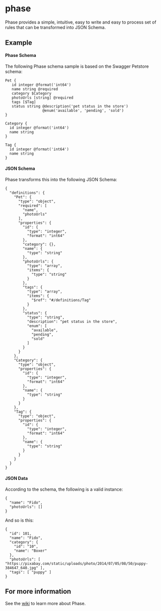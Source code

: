 phase
=====

Phase provides a simple, intuitive, easy to write and easy to process set of rules that can be transformed into JSON Schema.

Example
-------

#### Phase Schema

The following Phase schema sample is based on the Swagger Petstore schema:

```
Pet {
   id integer @format('int64')
   name string @required
   category $Category
   photoUrls [string] @required
   tags [$Tag]
   status string @description('pet status in the store')
                 @enum('available', 'pending', 'sold')
}

Category {
  id integer @format('int64')
  name string
}

Tag {
  id integer @format('int64')
  name string
}
```

#### JSON Schema

Phase transforms this into the following JSON Schema:

```
{
  "definitions": {
    "Pet": {
      "type": "object",
      "required": [
        "name",
        "photoUrls"
      ],
      "properties": {
        "id": {
          "type": "integer",
          "format": "int64"
        },
        "category": {},
        "name": {
          "type": "string"
        },
        "photoUrls": {
          "type": "array",
          "items": {
            "type": "string"
          }
        },
        "tags": {
          "type": "array",
          "items": {
            "$ref": "#/definitions/Tag"
          }
        },
        "status": {
          "type": "string",
          "description": "pet status in the store",
          "enum": [
            "available",
            "pending",
            "sold"
          ]
        }
      }
    },
    "Category": {
      "type": "object",
      "properties": {
        "id": {
          "type": "integer",
          "format": "int64"
        },
        "name": {
          "type": "string"
        }
      }
    },
    "Tag": {
      "type": "object",
      "properties": {
        "id": {
          "type": "integer",
          "format": "int64"
        },
        "name": {
          "type": "string"
        }
      }
    }
  }
}
```

#### JSON Data

According to the schema, the following is a valid instance:

```
{
  "name": "Fido",
  "photoUrls": []
}
```

And so is this:

```
{
  "id": 101,
  "name": "Fido",
  "category": {
    "id": "10",
    "name": "Boxer"
  },
  "photoUrls": [ "https://pixabay.com/static/uploads/photo/2014/07/05/08/50/puppy-384647_640.jpg" ],
  "tags": [ "puppy" ]
}
```





## For more information

See the [wiki](https://github.com/atomiqio/phase/wiki) to learn more about Phase.

